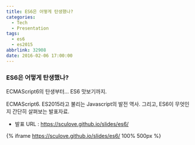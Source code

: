 ```yaml
---
title: ES6은 어떻게 탄생했나?
categories:
  - Tech
  - Presentation
tags:
  - es6
  - es2015
abbrlink: 32908
date: 2016-02-06 17:00:00
---
```

### ES6은 어떻게 탄생했나?
ECMAScript6의 탄생부터... ES6 맛보기까지.

ECMAScript6. ES2015라고 불리는 Javascript의 발전 역사.
그리고, ES6이 무엇인지 간단히 살펴보는 발표자료.

- 발표 URL : https://sculove.github.io/slides/es6/

{% iframe https://sculove.github.io/slides/es6/ 100% 500px %}